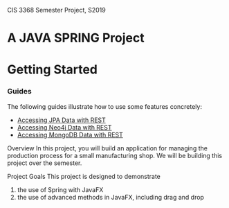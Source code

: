 CIS 3368 Semester Project, S2019
# A JAVA SPRING Project
# Getting Started
### Guides
The following guides illustrate how to use some features concretely:

* [Accessing JPA Data with REST](https://spring.io/guides/gs/accessing-data-rest/)
* [Accessing Neo4j Data with REST](https://spring.io/guides/gs/accessing-neo4j-data-rest/)
* [Accessing MongoDB Data with REST](https://spring.io/guides/gs/accessing-mongodb-data-rest/)

Overview
In this project, you will build an application for managing the production process for a small manufacturing shop. We will be building this project over the semester.

Project Goals
This project is designed to demonstrate
1. the use of Spring with JavaFX 
2. the use of advanced methods in JavaFX, including drag and drop




